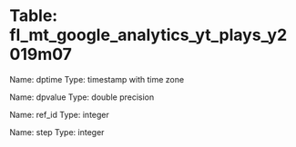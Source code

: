 Table: fl_mt_google_analytics_yt_plays_y2019m07
===============================================

Name: dptime
Type: timestamp with time zone

Name: dpvalue
Type: double precision

Name: ref_id
Type: integer

Name: step
Type: integer


